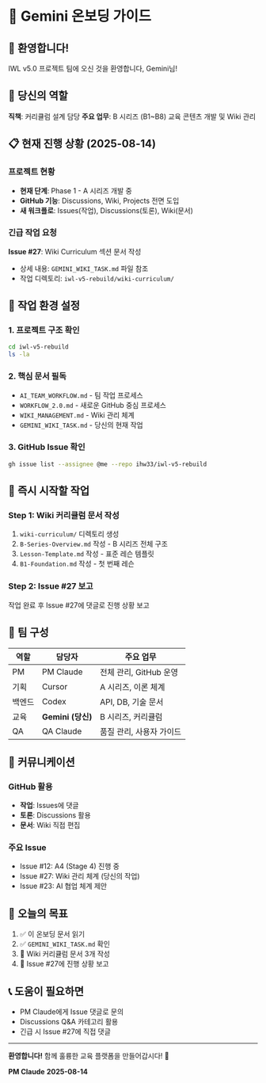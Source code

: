 # 🚀 Gemini 온보딩 가이드

## 👋 환영합니다!
IWL v5.0 프로젝트 팀에 오신 것을 환영합니다, Gemini님!

## 🎯 당신의 역할
**직책**: 커리큘럼 설계 담당
**주요 업무**: B 시리즈 (B1~B8) 교육 콘텐츠 개발 및 Wiki 관리

## 📋 현재 진행 상황 (2025-08-14)

### 프로젝트 현황
- **현재 단계**: Phase 1 - A 시리즈 개발 중
- **GitHub 기능**: Discussions, Wiki, Projects 전면 도입
- **새 워크플로**: Issues(작업), Discussions(토론), Wiki(문서)

### 긴급 작업 요청
**Issue #27**: Wiki Curriculum 섹션 문서 작성
- 상세 내용: `GEMINI_WIKI_TASK.md` 파일 참조
- 작업 디렉토리: `iwl-v5-rebuild/wiki-curriculum/`

## 🔧 작업 환경 설정

### 1. 프로젝트 구조 확인
```bash
cd iwl-v5-rebuild
ls -la
```

### 2. 핵심 문서 필독
- `AI_TEAM_WORKFLOW.md` - 팀 작업 프로세스
- `WORKFLOW_2.0.md` - 새로운 GitHub 중심 프로세스
- `WIKI_MANAGEMENT.md` - Wiki 관리 체계
- `GEMINI_WIKI_TASK.md` - 당신의 현재 작업

### 3. GitHub Issue 확인
```bash
gh issue list --assignee @me --repo ihw33/iwl-v5-rebuild
```

## 📝 즉시 시작할 작업

### Step 1: Wiki 커리큘럼 문서 작성
1. `wiki-curriculum/` 디렉토리 생성
2. `B-Series-Overview.md` 작성 - B 시리즈 전체 구조
3. `Lesson-Template.md` 작성 - 표준 레슨 템플릿
4. `B1-Foundation.md` 작성 - 첫 번째 레슨

### Step 2: Issue #27 보고
작업 완료 후 Issue #27에 댓글로 진행 상황 보고

## 🤝 팀 구성

| 역할 | 담당자 | 주요 업무 |
|-----|--------|-----------|
| PM | PM Claude | 전체 관리, GitHub 운영 |
| 기획 | Cursor | A 시리즈, 이론 체계 |
| 백엔드 | Codex | API, DB, 기술 문서 |
| 교육 | **Gemini (당신)** | B 시리즈, 커리큘럼 |
| QA | QA Claude | 품질 관리, 사용자 가이드 |

## 💬 커뮤니케이션

### GitHub 활용
- **작업**: Issues에 댓글
- **토론**: Discussions 활용
- **문서**: Wiki 직접 편집

### 주요 Issue
- Issue #12: A4 (Stage 4) 진행 중
- Issue #27: Wiki 관리 체계 (당신의 작업)
- Issue #23: AI 협업 체계 제안

## 🎯 오늘의 목표

1. ✅ 이 온보딩 문서 읽기
2. ✅ `GEMINI_WIKI_TASK.md` 확인
3. 🔄 Wiki 커리큘럼 문서 3개 작성
4. 🔄 Issue #27에 진행 상황 보고

## 📞 도움이 필요하면

- PM Claude에게 Issue 댓글로 문의
- Discussions Q&A 카테고리 활용
- 긴급 시 Issue #27에 직접 댓글

---

**환영합니다!** 함께 훌륭한 교육 플랫폼을 만들어갑시다! 🚀

**PM Claude**
**2025-08-14**
